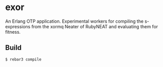 # exor

An Erlang OTP application. Experimental workers for
compiling the s-expressions from the xormq Neater of
RubyNEAT and evaluating them for fitness.

## 

## Build

    $ rebar3 compile
